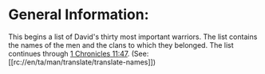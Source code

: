 # General Information:

This begins a list of David's thirty most important warriors. The list contains the names of the men and the clans to which they belonged. The list continues through [1 Chronicles 11:47](./45.md). (See: [[rc://en/ta/man/translate/translate-names]])